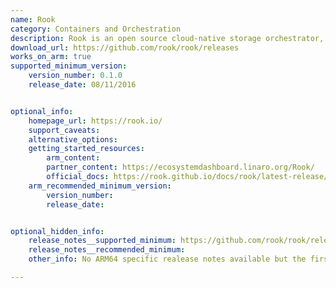 ```yaml
---
name: Rook
category: Containers and Orchestration
description: Rook is an open source cloud-native storage orchestrator, providing the platform and framework.
download_url: https://github.com/rook/rook/releases
works_on_arm: true
supported_minimum_version:
    version_number: 0.1.0
    release_date: 08/11/2016


optional_info:
    homepage_url: https://rook.io/
    support_caveats:
    alternative_options:
    getting_started_resources:
        arm_content:
        partner_content: https://ecosystemdashboard.linaro.org/Rook/
        official_docs: https://rook.github.io/docs/rook/latest-release/Getting-Started/quickstart/
    arm_recommended_minimum_version:
        version_number:
        release_date:


optional_hidden_info:
    release_notes__supported_minimum: https://github.com/rook/rook/releases/tag/v0.1.0
    release_notes__recommended_minimum:
    other_info: No ARM64 specific realease notes available but the first binary for ARM64 was released from v0.1.0.

---
```


